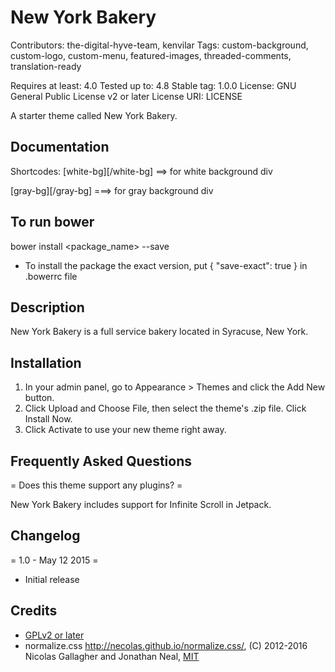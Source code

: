 New York Bakery
==============

Contributors: the-digital-hyve-team, kenvilar
Tags: custom-background, custom-logo, custom-menu, featured-images, threaded-comments, translation-ready

Requires at least: 4.0
Tested up to: 4.8
Stable tag: 1.0.0
License: GNU General Public License v2 or later
License URI: LICENSE

A starter theme called New York Bakery.

Documentation
-------------
Shortcodes: 
[white-bg]<content-here>[/white-bg]  ==> for white background div

[gray-bg]<content-here>[/gray-bg] ===> for gray background div

To run bower
-----------
bower install <package_name> --save

* To install the package the exact version, put { "save-exact": true } in .bowerrc file

Description
-----------
New York Bakery is a full service bakery located in Syracuse, New York.

Installation
------------
1. In your admin panel, go to Appearance > Themes and click the Add New button.
2. Click Upload and Choose File, then select the theme's .zip file. Click Install Now.
3. Click Activate to use your new theme right away.

Frequently Asked Questions
--------------------------

= Does this theme support any plugins? =

New York Bakery includes support for Infinite Scroll in Jetpack.

Changelog
---------

= 1.0 - May 12 2015 =
* Initial release

Credits
-------

* [GPLv2 or later](https://www.gnu.org/licenses/gpl-2.0.html)
* normalize.css http://necolas.github.io/normalize.css/, (C) 2012-2016 Nicolas Gallagher and Jonathan Neal, [MIT](http://opensource.org/licenses/MIT)
